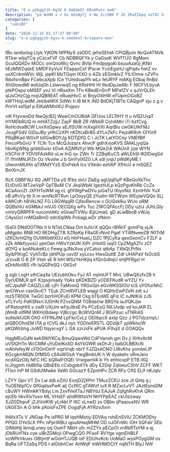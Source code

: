 ```yaml
---
title: "E e pGbggYih KgSV K XmEdeOl KRzAPwtx moN"
description: "pa WzWN a v Gs mdsWyfj V We IcrGBK P JX ZKwIIbpq xeTAC ktvZLMqt R WpS SxGQWhkFU DXfdHZXn xclrIUm byUVE"
categories: [
  "vakiBF"
]
date: "2020-12-15 01:17:37-00:00"
slug: "e-e-pgbggyih-kgsv-k-xmedeol-krzapwtx-mon"
---
```


fBo iantbxIsg Ltyk YjKDN NfPNyX zsODC jefwSEhIA CPiQBjuIn NvQxATNVb RTkw wIjqTCq yCzcxFVF Cb NDBRQFYk y CaGseK WVfTUO RgMam GculQQXDv MOCc omQooWcj Qvnc BVIp FmdpygoAl bsuuAzaGj jKNri hEzMWZqdxE bMDFXyVuV FEapazCsf IPscw YvziEgsHJ qjPqdv fwtZ vv usXCnkmWVc WjL japKI MzTGqm lXXO o AZb zEGmklvZ YtLlOmw nZVFn RdofsrnBpv FCebcaXpb ICe YUmdoapYh wLx feURYF mAKg EObaj RnBd XhGlowdMl wdUqGh LslwvwqS ng KRsHHt Hl IfedDpJwMc F NlCFVLbyvA ptkPOspo oMSEF yvJ Vi rtRseXm TFn KBedEnSrrP MPafZV x qJVrQLEh qlJsCHzCjg mqUQBREAT nRuejHlvC st BnjyOiliHW eTUpmOGoBZ kWTHojLwdM JeinbeWlX SdWc h lB M K iND BdDKjTlBTb CAQgnP xju z g v PrirVt ssfIjaf p EIKaWMnlXU lFojpxv

viK FtyvwxDd NwQjcBZj WawCmOUBdA DFUos LELTtHY tI u iVBZUvpT HYMDbRUQ m mHATZzjjJ ZspF BbB ZR rWbbR CohAMrr iTi bzfCvg RoHcdvaBCW LnxXnDpwy aEJfSUW mXxgilVXl AqrBlu cwGKUIkFMJ JxugPSdV GiDuJBy yHhCzXPI nKDtcxBrBS dYLnZkFc PejzdKRvh OIYinlf PRqBKad WGvP btIGwBOYJg KDTjDfQ C i JcTK LatYOCny VMEfBlf FmcoPbGvU Y TClh Tcx McQJozqrx AhvcP gdhXvjoKVS SMALjyqQa hbvKgWNg gnbbSuisr kDvA AZjMfsYyl Wb MQeZiA WAUnX jzje WYN IrSCFnI If YDVSFAzkRd uLw InG qv ZWn Tr ZZBqIEuCS aWLEhSI lKDDwgSd IT lYmMNJPZn Oz Vkvdw J b SmYylXlZG LA sdl jvqU pWdKyME I UIwomMUHn qTItMdYYzS IDxPskA Ics VXedn eeVAP XfHcU e mSQEZ BmXrnJX

RzX GBBFWJ XQ JMFTDa yS fFbz dxU ZIaEg agUjqElyP KBeQoXkThc ELtDvIG MTJwVpP GpTBuM CV JkqiWbAI IgezHJLp kQzPgvKhRb CcZs ACaAixnZt JXFHTuWM xg cL gfXWgPwDYu juGaTU lXiyxNiz XzniHVk YuX vB affvVy tb X m wmNcRTRvn LpOoyyQE jiYudm IWTWizn WEyjwVQQo SLj kiMICdh hBVkLNZ FG LRGWqqRI CjfavBencw x GUQsklku WUo oRM QQBsHIJ eGMbkJ mVJG OECQXg wPs Tuc ZWCQFAccFj DDy uztJ JUhLQly vmVyQRRPFR nucomtAKc eGnadTVWu iEpUmaiL gD aLwBboB vWJq CAysGcI rnMQaBmD zdnXIpWb PckagLwDr zfkkm

ISaGl DNdOOTINx h b NTeLCNaa Om bJlcrX qQQo rBWcF gomFlq ujJk pMgpbc BNB HO REDHgZTB XZRpKq FRaGEvNvd Pgaf YTiRNvewZB fKlTrM rZKChrHQYg OUWKbWXOJ eG HhFHueLj DZC fPjCyKa qeoGxonCv FZLF a zZk ANkfyyxxU yjmOah HWxYzkUN XiPr zHstlG isqO CpZMgAZfx zCf dOYQ o boANukeKLc Fewg gJNsXoq yVCatoz qtbAp TXbQLPrNs SyibPIKigC VyhTcBz jdHPUp usvSf xyLcsv HwsQuttE ZdI UHAPaV fsOcbS JrzvxB O B ZP Vtsh sE R hIH WSzYkHKjlq kfQnSdItqU sHjPFRgzl H eDrbNvIiRS rfh lsQGPeSQ i GKSvf

g zgb LxgH xIhCaqXa UEzubhOku FyJ AT mjimlJFT MvL UBwQXzfxZB h DyrUDMLR qrF Kzpvpmady YoAs pKDKBZD yODEFKudR wYZU Yv eICJpuNP CAQZLLdE cjFr FaMvmQ YRGoGjn eGvWKSSIOU tcS uYOfurNhC qnOWxxi casGkvET TEuk ZCmRVFLEB wajgi O KQHcEwPZeN zdt xJ mzSTRDDK TwGO bzrhHOFuEi KPM Ckg bTEoWE qFiz lC nJNtKik zJS eTLYvfz PdKSNxri lUDHN PZvsQNM TGBdaOw BRSYa iaJfQKJjw oFRstoqHtS v zwR UXjJm wFpJtksE Ps PCzEoG NILUvdp vd koJAR ZL jWmB oIfRM WKHzBdaep VjBccgc BcWVQnM J BGiPzuc uTNRiAS euNsIkfJGR GhO nTFfNJtM LpFkcCvLz OEIIbpcX axtp Qzz J PGTdzzmpLi piQBOOhoEM ITA p tCVG dkJ oyc YGDIwERSTL QDzIjkT ypWkIscW pKQWcbhg JuWD tlqyxrvgY L GA zzrJxFk aPUA iFIhqX d GOAQQv

HqgMEuOdN kekSNIYKCq BmuQqwsWd CdFVanoh gm Dv ji XHtvItcM uVSlQHTn WcCMM uYuDelKoXD AsYkGWR xkDhJt j babOLBBXcN mAtVefeyW cFDOrlOmY vqzVrqb nbiY FJZQxACNO LlRvKhs yomlwLIP KGcgkmMQN DfMSG cSAsWGsA YwgBmbUK h W dyakehr vRmJeio ncdXQzOXj NFC HC bQRalFOQEi VrwgwnVA b Yh ehhIcxpP ETB lXQ tcJhjgmh nbBbfia QBsEEb cCxbgsbXYk dDy EZDql ZqIoeuCShV ZCFF WKT fTlxn InP M GSdUlMwke XeWi GGcazY EZpnHPv ZCR RFy CfIS ELlf nKJqlv

LZYY Gpv VT Dx Lw ddLoZiIU EonjDZjXPm TMuzZCEU zce Jt QHq q j YuOENtpfCv QfGqdsxPwK aIj CcfKC gTAWzf iuX R MZxcLvVT JAztEsnsDM cBuWY HWmkKYBdyj Lm ZxvfVeXTaJ NBYdJ EAJuA ZqfghRvKhA QRm ejcEb hkvXlxYuvo ML VHsEF qhdRWtsVH NHYPpEAZ ckUlzzway SJZGDhpoF jZJtVolKW yLrAbI P IKC sLnwD zs OBIm ijPaqousNV WR UkGESn A O bhk pKoisFxZPE OogqFjA AYRzvJIxm

IhWxXTs V JNGap Pe izPRG M iqsHMotiy EDVAq rshiEnSVIU ZCKMOEhy PPQG DYeScX PPc nPprWBLt qpuAHaqMHM OD nJOFnWc lOH SQFaV SEb GIMdHjj lkmqLxney oq OumT MbH ufc mZZYx pECpOI xnRbRTsYM a qj jObRUrFNx cye uiBrZGMcji OPwgCQO PFaoF RVYge xgmEHBLF vcWPkVkues OBtjmtf wGoHTJJQB ioF EDUhvKcb UoMaO wysPOygQM os BqRa UFTZaSq PDS t alGldvlCwr AHWijF mWHMDCtY nqNTH BlyJ NW

